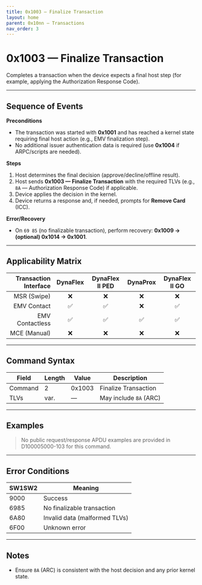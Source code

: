 ```yaml
---
title: 0x1003 — Finalize Transaction
layout: home
parent: 0x10nn – Transactions
nav_order: 3
---
```


# 0x1003 — Finalize Transaction

Completes a transaction when the device expects a final host step (for example, applying the Authorization Response Code).

---

## Sequence of Events

**Preconditions**
- The transaction was started with **0x1001** and has reached a kernel state requiring final host action (e.g., EMV finalization step).
- No additional issuer authentication data is required (use **0x1004** if ARPC/scripts are needed).

**Steps**
1. Host determines the final decision (approve/decline/offline result).
2. Host sends **0x1003 — Finalize Transaction** with the required TLVs (e.g., `8A` — Authorization Response Code) if applicable.
3. Device applies the decision in the kernel.
4. Device returns a response and, if needed, prompts for **Remove Card** (ICC).

**Error/Recovery**
- On `69 85` (no finalizable transaction), perform recovery: **0x1009 → (optional) 0x1014 → 0x1001**.

---

## Applicability Matrix

| Transaction Interface | DynaFlex | DynaFlex II PED | DynaProx | DynaFlex II GO |
|----------------------:|:--------:|:---------------:|:--------:|:--------------:|
| MSR (Swipe)           | ❌       | ❌              | ❌       | ❌             |
| EMV Contact           | ✅       | ✅              | ❌       | ✅             |
| EMV Contactless       | ✅       | ✅              | ✅       | ✅             |
| MCE (Manual)          | ❌       | ❌              | ❌       | ❌             |

---

## Command Syntax

| Field   | Length | Value  | Description             |
|---------|--------|--------|-------------------------|
| Command | 2      | 0x1003 | Finalize Transaction    |
| TLVs    | var.   | —      | May include `8A` (ARC)  |

---

## Examples

> No public request/response APDU examples are provided in D100005000-103 for this command.

---

## Error Conditions

| SW1SW2 | Meaning                          |
|--------|-----------------------------------|
| 9000   | Success                           |
| 6985   | No finalizable transaction        |
| 6A80   | Invalid data (malformed TLVs)     |
| 6F00   | Unknown error                     |

---

## Notes
- Ensure `8A` (ARC) is consistent with the host decision and any prior kernel state.
